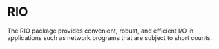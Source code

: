 # RIO
 The RIO package provides convenient, robust, and efficient I/O in applications such as network programs that are subject to short counts.
